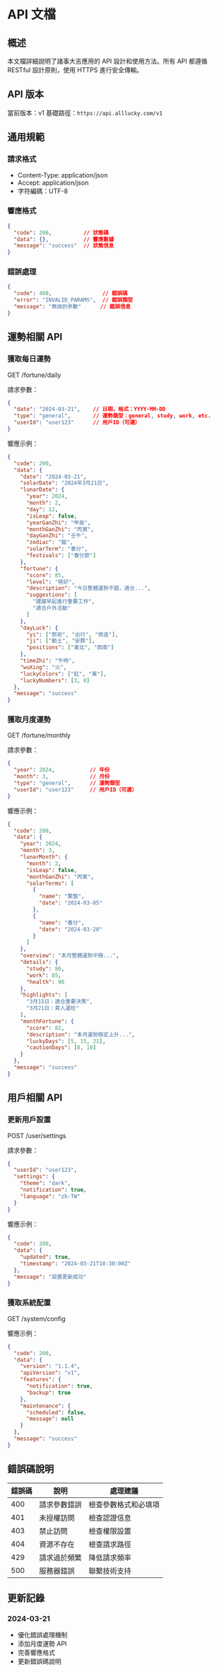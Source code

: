 # API 文檔

## 概述
本文檔詳細說明了諸事大吉應用的 API 設計和使用方法。所有 API 都遵循 RESTful 設計原則，使用 HTTPS 進行安全傳輸。

## API 版本
當前版本：v1
基礎路徑：`https://api.alllucky.com/v1`

## 通用規範

### 請求格式
- Content-Type: application/json
- Accept: application/json
- 字符編碼：UTF-8

### 響應格式
```json
{
  "code": 200,          // 狀態碼
  "data": {},           // 響應數據
  "message": "success"  // 狀態信息
}
```

### 錯誤處理
```json
{
  "code": 400,                // 錯誤碼
  "error": "INVALID_PARAMS",  // 錯誤類型
  "message": "無效的參數"      // 錯誤信息
}
```

## 運勢相關 API

### 獲取每日運勢
GET /fortune/daily

請求參數：
```json
{
  "date": "2024-03-21",    // 日期，格式：YYYY-MM-DD
  "type": "general",       // 運勢類型：general, study, work, etc.
  "userId": "user123"      // 用戶ID（可選）
}
```

響應示例：
```json
{
  "code": 200,
  "data": {
    "date": "2024-03-21",
    "solarDate": "2024年3月21日",
    "lunarDate": {
      "year": 2024,
      "month": 2,
      "day": 12,
      "isLeap": false,
      "yearGanZhi": "甲辰",
      "monthGanZhi": "丙寅",
      "dayGanZhi": "壬午",
      "zodiac": "龍",
      "solarTerm": "春分",
      "festivals": ["春分節"]
    },
    "fortune": {
      "score": 85,
      "level": "極好",
      "description": "今日整體運勢不錯，適合...",
      "suggestions": [
        "建議早起進行重要工作",
        "適合戶外活動"
      ]
    },
    "dayLuck": {
      "yi": ["祭祀", "出行", "修造"],
      "ji": ["動土", "安葬"],
      "positions": ["東北", "西南"]
    },
    "timeZhi": "午時",
    "wuXing": "火",
    "luckyColors": ["紅", "黃"],
    "luckyNumbers": [3, 8]
  },
  "message": "success"
}
```

### 獲取月度運勢
GET /fortune/monthly

請求參數：
```json
{
  "year": 2024,           // 年份
  "month": 3,             // 月份
  "type": "general",      // 運勢類型
  "userId": "user123"     // 用戶ID（可選）
}
```

響應示例：
```json
{
  "code": 200,
  "data": {
    "year": 2024,
    "month": 3,
    "lunarMonth": {
      "month": 2,
      "isLeap": false,
      "monthGanZhi": "丙寅",
      "solarTerms": [
        {
          "name": "驚蟄",
          "date": "2024-03-05"
        },
        {
          "name": "春分",
          "date": "2024-03-20"
        }
      ]
    },
    "overview": "本月整體運勢平穩...",
    "details": {
      "study": 80,
      "work": 85,
      "health": 90
    },
    "highlights": [
      "3月15日：適合重要決策",
      "3月21日：貴人運旺"
    ],
    "monthFortune": {
      "score": 82,
      "description": "本月運勢穩定上升...",
      "luckyDays": [5, 15, 21],
      "cautionDays": [8, 18]
    }
  },
  "message": "success"
}
```

## 用戶相關 API

### 更新用戶設置
POST /user/settings

請求參數：
```json
{
  "userId": "user123",
  "settings": {
    "theme": "dark",
    "notification": true,
    "language": "zh-TW"
  }
}
```

響應示例：
```json
{
  "code": 200,
  "data": {
    "updated": true,
    "timestamp": "2024-03-21T10:30:00Z"
  },
  "message": "設置更新成功"
}
```

### 獲取系統配置
GET /system/config

響應示例：
```json
{
  "code": 200,
  "data": {
    "version": "1.1.4",
    "apiVersion": "v1",
    "features": {
      "notification": true,
      "backup": true
    },
    "maintenance": {
      "scheduled": false,
      "message": null
    }
  },
  "message": "success"
}
```

## 錯誤碼說明

| 錯誤碼 | 說明 | 處理建議 |
|--------|------|----------|
| 400 | 請求參數錯誤 | 檢查參數格式和必填項 |
| 401 | 未授權訪問 | 檢查認證信息 |
| 403 | 禁止訪問 | 檢查權限設置 |
| 404 | 資源不存在 | 檢查請求路徑 |
| 429 | 請求過於頻繁 | 降低請求頻率 |
| 500 | 服務器錯誤 | 聯繫技術支持 |

## 更新記錄

### 2024-03-21
- 優化錯誤處理機制
- 添加月度運勢 API
- 完善響應格式
- 更新錯誤碼說明 